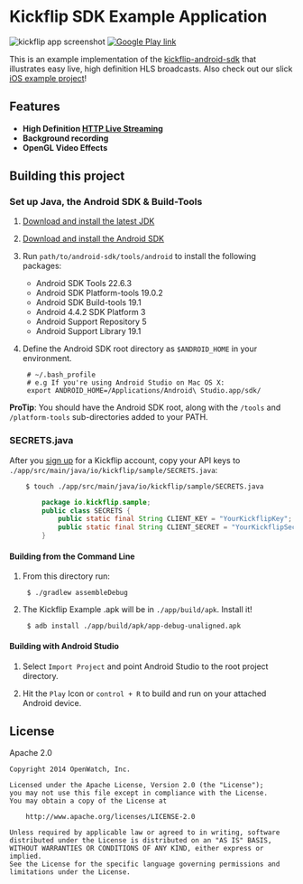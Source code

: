 # Kickflip SDK Example Application

![kickflip app screenshot](http://i.imgur.com/dbqVqzL.jpg)
[![Google Play link](http://steverichey.github.io/google-play-badge-svg/img/en_get.svg)](https://play.google.com/store/apps/details?id=io.kickflip.sample)

This is an example implementation of the [kickflip-android-sdk](https://github.com/Kickflip/kickflip-android-sdk) that
illustrates easy live, high definition HLS broadcasts. Also check out our slick [iOS example project](https://github.com/Kickflip/kickflip-ios-example)!


## Features

+ **High Definition [HTTP Live Streaming](http://en.wikipedia.org/wiki/HTTP_Live_Streaming)**
+ **Background recording**
+ **OpenGL Video Effects**

## Building this project

### Set up Java, the Android SDK & Build-Tools

1. [Download and install the latest JDK](http://www.oracle.com/technetwork/java/javase/downloads/index.html)
2. [Download and install the Android SDK](http://developer.android.com/sdk/)
3. Run `path/to/android-sdk/tools/android` to install the following packages:

	+ Android SDK Tools 22.6.3
	+ Android SDK Platform-tools 19.0.2
	+ Android SDK Build-tools 19.1
	+ Android 4.4.2 SDK Platform 3
	+ Android Support Repository 5
	+ Android Support Library 19.1


4. Define the Android SDK root directory as `$ANDROID_HOME` in your environment.

		# ~/.bash_profile
		# e.g If you're using Android Studio on Mac OS X:
		export ANDROID_HOME=/Applications/Android\ Studio.app/sdk/

**ProTip**: You should have the Android SDK root, along with the `/tools` and `/platform-tools` sub-directories added to your PATH.

### SECRETS.java

After you [sign up](https://kickflip.io) for a Kickflip account, copy your API keys to `./app/src/main/java/io/kickflip/sample/SECRETS.java`:

		$ touch ./app/src/main/java/io/kickflip/sample/SECRETS.java

```java
		package io.kickflip.sample;
		public class SECRETS {
		    public static final String CLIENT_KEY = "YourKickflipKey";
		    public static final String CLIENT_SECRET = "YourKickflipSecret";
		}
```


#### Building from the Command Line

1. From this directory run:

	    $ ./gradlew assembleDebug

2. The Kickflip Example .apk will be in `./app/build/apk`. Install it!

		$ adb install ./app/build/apk/app-debug-unaligned.apk
		
#### Building with Android Studio

1. Select `Import Project` and point Android Studio to the root project directory.

2. Hit the `Play` Icon or `control + R` to build and run on your attached Android device.


## License

Apache 2.0

	Copyright 2014 OpenWatch, Inc.

	Licensed under the Apache License, Version 2.0 (the "License");
	you may not use this file except in compliance with the License.
	You may obtain a copy of the License at

	    http://www.apache.org/licenses/LICENSE-2.0

	Unless required by applicable law or agreed to in writing, software
	distributed under the License is distributed on an "AS IS" BASIS,
	WITHOUT WARRANTIES OR CONDITIONS OF ANY KIND, either express or implied.
	See the License for the specific language governing permissions and
	limitations under the License.
